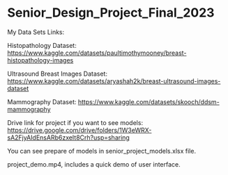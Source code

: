 # Senior_Design_Project_Final_2023

My Data Sets Links:

Histopathology Dataset: https://www.kaggle.com/datasets/paultimothymooney/breast-histopathology-images

Ultrasound Breast Images Dataset: https://www.kaggle.com/datasets/aryashah2k/breast-ultrasound-images-dataset

Mammography Dataset: https://www.kaggle.com/datasets/skooch/ddsm-mammography

Drive link for project if you want to see models: https://drive.google.com/drive/folders/1W3eWRX-sA2FjyAIdEnsARb6zxeIt8Crh?usp=sharing

You can see prepare of models in senior_project_models.xlsx file.

project_demo.mp4, includes a quick demo of user interface.
